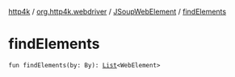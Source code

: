 [http4k](../../index.md) / [org.http4k.webdriver](../index.md) / [JSoupWebElement](index.md) / [findElements](./find-elements.md)

# findElements

`fun findElements(by: By): `[`List`](https://kotlinlang.org/api/latest/jvm/stdlib/kotlin.collections/-list/index.html)`<WebElement>`